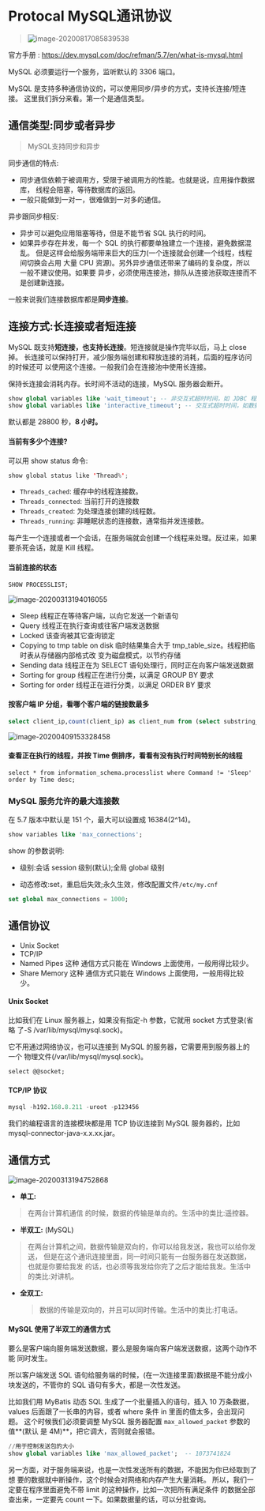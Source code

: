 # Protocal MySQL通讯协议

> ![image-20200817085839538](../../../assets/image-20200817085839538.png)

官方手册 : https://dev.mysql.com/doc/refman/5.7/en/what-is-mysql.html

MySQL 必须要运行一个服务，监听默认的 3306 端口。

MySQL 是支持多种通信协议的，可以使用同步/异步的方式，支持长连接/短连接。 这里我们拆分来看。第一个是通信类型。

## 通信类型:同步或者异步

> MySQL支持同步和异步

同步通信的特点:

- 同步通信依赖于被调用方，受限于被调用方的性能。也就是说，应用操作数据库， 线程会阻塞，等待数据库的返回。
- 一般只能做到一对一，很难做到一对多的通信。

异步跟同步相反:

- 异步可以避免应用阻塞等待，但是不能节省 SQL 执行的时间。
- 如果异步存在并发，每一个 SQL 的执行都要单独建立一个连接，避免数据混乱。 但是这样会给服务端带来巨大的压力(一个连接就会创建一个线程，线程间切换会占用 大量 CPU 资源)。另外异步通信还带来了编码的复杂度，所以一般不建议使用。如果要 异步，必须使用连接池，排队从连接池获取连接而不是创建新连接。

 一般来说我们连接数据库都是**同步连接**。

## 连接方式:长连接或者短连接

MySQL 既支持**短连接，也支持长连接**。短连接就是操作完毕以后，马上 close 掉。 长连接可以保持打开，减少服务端创建和释放连接的消耗，后面的程序访问的时候还可 以使用这个连接。一般我们会在连接池中使用长连接。

保持长连接会消耗内存。长时间不活动的连接，MySQL 服务器会断开。

```sql
show global variables like 'wait_timeout'; -- 非交互式超时时间，如 JDBC 程序 
show global variables like 'interactive_timeout'; -- 交互式超时时间，如数据库工具
```

默认都是 28800 秒，**8 小时。**

#### 当前有多少个连接?

可以用 show status 命令:

```java
show global status like 'Thread%';
```

- `Threads_cached`:  缓存中的线程连接数。
- `Threads_connected`: 当前打开的连接数
- `Threads_created`: 为处理连接创建的线程数。
- `Threads_running`: 非睡眠状态的连接数，通常指并发连接数。

每产生一个连接或者一个会话，在服务端就会创建一个线程来处理。反过来，如果要杀死会话，就是 Kill 线程。

#### 当前连接的状态

```
SHOW PROCESSLIST;
```

![image-20200313194016055](../../../assets/image-20200313194016055.png)

- Sleep
  线程正在等待客户端，以向它发送一个新语句
- Query
  线程正在执行查询或往客户端发送数据
- Locked
  该查询被其它查询锁定
- Copying to tmp table on disk
  临时结果集合大于 tmp_table_size。线程把临时表从存储器内部格式改 变为磁盘模式，以节约存储
- Sending data
  线程正在为 SELECT 语句处理行，同时正在向客户端发送数据
- Sorting for group
  线程正在进行分类，以满足 GROUP BY 要求
- Sorting for order
  线程正在进行分类，以满足 ORDER BY 要求

#### 按客户端 IP 分组，看哪个客户端的链接数最多

```sql
select client_ip,count(client_ip) as client_num from (select substring_index(host,':' ,1) as client_ip from information_schema.processlist ) as connect_info group by client_ip order by client_num desc;

```

![image-20200409153328458](../../../assets/image-20200409153328458.png)

#### 查看正在执行的线程，并按 Time 倒排序，看看有没有执行时间特别长的线程

```
select * from information_schema.processlist where Command != 'Sleep' order by Time desc;
```

### MySQL 服务允许的最大连接数

在 5.7 版本中默认是 151 个，最大可以设置成 16384(2^14)。

```sql
show variables like 'max_connections';
```

show 的参数说明:

- 级别:会话 session 级别(默认);全局 global 级别 

- 动态修改:set，重启后失效;永久生效，修改配置文件`/etc/my.cnf`

```sql
set global max_connections = 1000;
```

## 通信协议

- Unix Socket
- TCP/IP
- Named Pipes 这种 通信方式只能在 Windows 上面使用，一般用得比较少。
- Share Memory 这种 通信方式只能在 Windows 上面使用，一般用得比较少。

#### Unix Socket

比如我们在 Linux 服务器上，如果没有指定-h 参数，它就用 socket 方式登录(省略
了-S /var/lib/mysql/mysql.sock)。

它不用通过网络协议，也可以连接到 MySQL 的服务器，它需要用到服务器上的一个 物理文件(/var/lib/mysql/mysql.sock)。

```
select @@socket;
```

#### TCP/IP 协议

```sql
mysql -h192.168.8.211 -uroot -p123456
```

我们的编程语言的连接模块都是用 TCP 协议连接到 MySQL 服务器的，比如 mysql-connector-java-x.x.xx.jar。

## 通信方式

![image-20200313194752868](../../../assets/image-20200313194752868.png)

- **单工:**
  
> 在两台计算机通信 的时候，数据的传输是单向的。生活中的类比:遥控器。
  
- **半双工:** (MySQL)
  
> 在两台计算机之间，数据传输是双向的，你可以给我发送，我也可以给你发送，
  > 但是在这个通讯连接里面，同一时间只能有一台服务器在发送数据，也就是你要给我发 的话，也必须等我发给你完了之后才能给我发。生活中的类比:对讲机。
  
- **全双工:**
  
  > 数据的传输是双向的，并且可以同时传输。生活中的类比:打电话。

#### MySQL 使用了半双工的通信方式

要么是客户端向服务端发送数据，要么是服务端向客户端发送数据，这两个动作不能 同时发生。

所以客户端发送 SQL 语句给服务端的时候，(在一次连接里面)数据是不能分成小块发送的，不管你的 SQL 语句有多大，都是一次性发送。

比如我们用 MyBatis 动态 SQL 生成了一个批量插入的语句，插入 10 万条数据，values 后面跟了一长串的内容，或者 where 条件 in 里面的值太多，会出现问题。
这个时候我们必须要调整 MySQL 服务器配置 `max_allowed_packet` 参数的值**(默认 是 4M)**，把它调大，否则就会报错。

```sql
//用于控制发送包的大小
show global variables like 'max_allowed_packet';  -- 1073741824
```

另一方面，对于服务端来说，也是一次性发送所有的数据，不能因为你已经取到了想 要的数据就中断操作，这个时候会对网络和内存产生大量消耗。
所以，我们一定要在程序里面避免不带 limit 的这种操作，比如一次把所有满足条件 的数据全部查出来，一定要先 count 一下。如果数据量的话，可以分批查询。